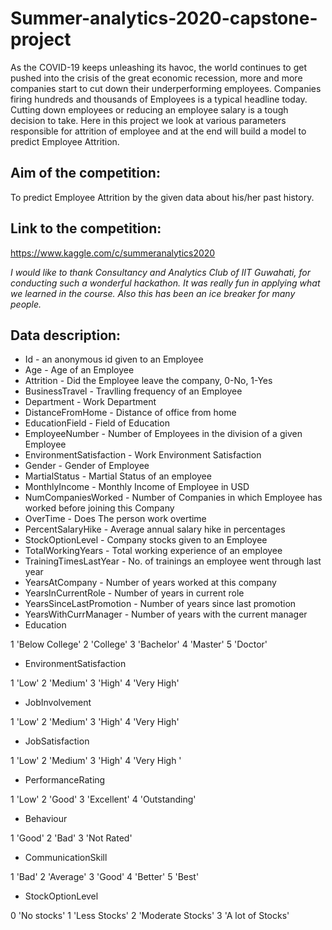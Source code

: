# Summer-analytics-2020-capstone-project
As the COVID-19 keeps unleashing its havoc, the world continues to get pushed into the crisis of the great economic recession, more and more companies start to cut down their underperforming employees. Companies firing hundreds and thousands of Employees is a typical headline today. Cutting down employees or reducing an employee salary is a tough decision to take. Here in this project we look at various parameters responsible for attrition of employee and at the end will build a model to predict Employee Attrition.

## Aim of the competition:
To predict Employee Attrition by the given data about his/her past history.

## Link to the competition:
https://www.kaggle.com/c/summeranalytics2020

*I would like to thank Consultancy and Analytics Club of IIT Guwahati, for conducting such a wonderful hackathon. It was really fun in applying what we learned in the course. Also this has been an ice breaker for many people.*

## Data description:
* Id - an anonymous id given to an Employee
* Age - Age of an Employee
* Attrition - Did the Employee leave the company, 0-No, 1-Yes
* BusinessTravel - Travlling frequency of an Employee
* Department - Work Department
* DistanceFromHome - Distance of office from home
* EducationField - Field of Education
* EmployeeNumber - Number of Employees in the division of a given Employee
* EnvironmentSatisfaction - Work Environment Satisfaction
* Gender - Gender of Employee
* MartialStatus - Martial Status of an employee
* MonthlyIncome - Monthly Income of Employee in USD
* NumCompaniesWorked - Number of Companies in which Employee has worked before joining this Company
* OverTime - Does The person work overtime
* PercentSalaryHike - Average annual salary hike in percentages
* StockOptionLevel - Company stocks given to an Employee
* TotalWorkingYears - Total working experience of an employee
* TrainingTimesLastYear - No. of trainings an employee went through last year
* YearsAtCompany - Number of years worked at this company
* YearsInCurrentRole - Number of years in current role
* YearsSinceLastPromotion - Number of years since last promotion
* YearsWithCurrManager - Number of years with the current manager
* Education

1 'Below College'
2 'College'
3 'Bachelor'
4 'Master'
5 'Doctor'

* EnvironmentSatisfaction

1 'Low'
2 'Medium'
3 'High'
4 'Very High'

* JobInvolvement

1 'Low'
2 'Medium'
3 'High'
4 'Very High'

* JobSatisfaction

1 'Low'
2 'Medium'
3 'High'
4 'Very High
'
* PerformanceRating

1 'Low'
2 'Good'
3 'Excellent'
4 'Outstanding'

* Behaviour

1 'Good'
2 'Bad'
3 'Not Rated'

* CommunicationSkill

1 'Bad'
2 'Average'
3 'Good'
4 'Better'
5 'Best'
* StockOptionLevel

0 'No stocks'
1 'Less Stocks'
2 'Moderate Stocks'
3 'A lot of Stocks'

